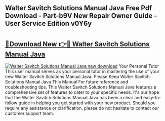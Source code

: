 ## Walter Savitch Solutions Manual Java Free Pdf Download - Part-b9V New Repair Owner Guide - User Service Edition v0Y6y

# <h2><a href="http://bc84410.oget.top/?id=Walter+Savitch+Solutions+Manual+Java">🔗Download New 👉🔴 Walter Savitch Solutions Manual Java</a></h2>

[![Walter Savitch Solutions Manual Java new download](https://i.imgur.com/5g1atiW.png)](http://bc84410.oget.top/?id=Walter+Savitch+Solutions+Manual+Java)
Your Personal Tutor This user manual serves as your personal tutor in mastering the use of your new Walter Savitch Solutions Manual Java. Please Keep Walter Savitch Solutions Manual Java This Manual For future reference and troubleshooting tips. This Walter Savitch Solutions Manual Java features a comprehensive set of features to cater to your specific needs. It's our hope that the Walter Savitch Solutions Manual Java has been a clear and easy-to-follow guide in helping you get started with your new product. Should you require any assistance or clarification, please do not hesitate to contact our customer support team.
